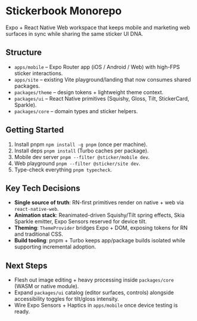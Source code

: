 # Stickerbook Monorepo

Expo + React Native Web workspace that keeps mobile and marketing web surfaces in sync while sharing the same sticker UI DNA.

## Structure
- `apps/mobile` – Expo Router app (iOS / Android / Web) with high-FPS sticker interactions.
- `apps/site` – existing Vite playground/landing that now consumes shared packages.
- `packages/theme` – design tokens + lightweight theme context.
- `packages/ui` – React Native primitives (Squishy, Gloss, Tilt, StickerCard, Sparkle).
- `packages/core` – domain types and sticker helpers.

## Getting Started
1. Install pnpm `npm install -g pnpm` (once per machine).
2. Install deps `pnpm install` (Turbo caches per package).
3. Mobile dev server `pnpm --filter @sticker/mobile dev`.
4. Web playground `pnpm --filter @sticker/site dev`.
5. Type-check everything `pnpm typecheck`.

## Key Tech Decisions
- **Single source of truth**: RN-first primitives render on native + web via `react-native-web`.
- **Animation stack**: Reanimated-driven Squishy/Tilt spring effects, Skia Sparkle emitter, Expo Sensors reserved for device tilt.
- **Theming**: `ThemeProvider` bridges Expo + DOM, exposing tokens for RN and traditional CSS.
- **Build tooling**: pnpm + Turbo keeps app/package builds isolated while supporting incremental adoption.

## Next Steps
- Flesh out image editing + heavy processing inside `packages/core` (WASM or native module).
- Expand `packages/ui` catalog (editor surfaces, controls) alongside accessibility toggles for tilt/gloss intensity.
- Wire Expo Sensors + Haptics in `apps/mobile` once device testing is ready.
